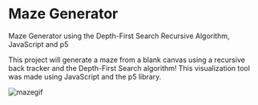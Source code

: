 # Maze Generator

Maze Generator using the Depth-First Search Recursive Algorithm, JavaScript and p5

This project will generate a maze from a blank canvas using a recursive back tracker and the Depth-First Search algorithm! This visualization tool was made using JavaScript and the p5 library.


![mazegif](https://user-images.githubusercontent.com/75532491/115257284-f014d800-a0fd-11eb-85fc-28493fba8f6b.gif)
